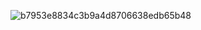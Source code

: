 
![b7953e8834c3b9a4d8706638edb65b48](https://github.com/user-attachments/assets/402ec8d3-c862-494f-aab7-e7c8bb80ecec)
